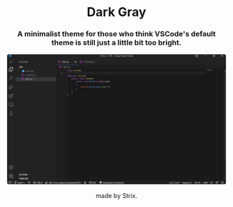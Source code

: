 # <center><b>Dark Gray</b></center>

### <center>A minimalist theme for those who think VSCode's default theme is still just a little bit too bright.</center>
![alt text](images/preview.png "Title")

<center>made by Strix.</center>